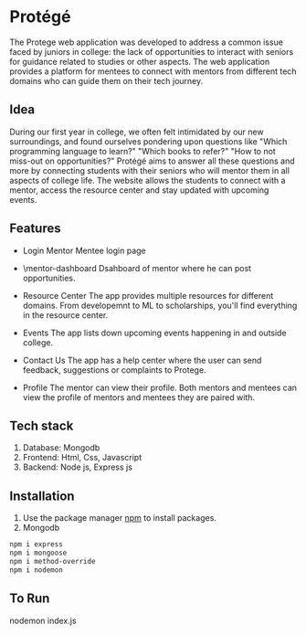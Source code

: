 
# Protégé 

The Protege web application was developed to address a common issue faced by juniors in college: the lack of opportunities to interact with seniors for guidance related to studies or other aspects. The web application provides a platform for mentees to connect with mentors from different tech domains who can guide them on their tech journey.


## Idea

During our first year in college, we often felt intimidated by our new surroundings, and found ourselves pondering upon questions like "Which programming language to learn?" "Which books to refer?" "How to not miss-out on opportunities?"
Protégé aims to answer all these questions and more by connecting students with their seniors who will mentor them in all aspects of college life. The website allows the students to connect with a mentor, access the resource center and stay updated with upcoming events.

## Features
- Login
Mentor Mentee login page

- \mentor-dashboard
Dsahboard of mentor where he can post opportunities.

- Resource Center
The app provides multiple resources for different domains. From developemnt to ML to scholarships, you'll find everything in the resource center.

- Events
The app lists down upcoming events happening in and outside college. 

- Contact Us
The app has a help center where the user can send feedback, suggestions or complaints to Protege.

- Profile
The mentor can view  their profile. Both mentors and mentees can view the profile of mentors and mentees they are paired with.


## Tech stack
1. Database: Mongodb
3. Frontend: Html, Css, Javascript
3. Backend: Node js, Express js

## Installation
1. Use the package manager [npm](https://nodejs.org/en/download) to install packages.
2. Mongodb

```bash
npm i express
npm i mongoose
npm i method-override
npm i nodemon
```
## To Run
nodemon index.js


